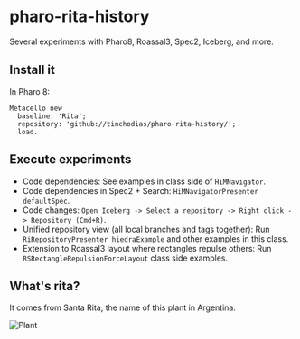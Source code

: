 # pharo-rita-history

Several experiments with Pharo8, Roassal3, Spec2, Iceberg, and more.

## Install it

In Pharo 8:

~~~
Metacello new 
  baseline: 'Rita'; 
  repository: 'github://tinchodias/pharo-rita-history/'; 
  load.
~~~

## Execute experiments

* Code dependencies: See examples in class side of `HiMNavigator`.
* Code dependencies in Spec2 + Search: `HiMNavigatorPresenter defaultSpec`.
* Code changes: `Open Iceberg -> Select a repository -> Right click -> Repository (Cmd+R)`.
* Unified repository view (all local branches and tags together): Run `RiRepositoryPresenter hiedraExample` and other examples in this class.
* Extension to Roassal3 layout where rectangles repulse others: Run `RSRectangleRepulsionForceLayout` class side examples.


## What's rita?

It comes from Santa Rita, the name of this plant in Argentina:

![Plant](https://live.staticflickr.com/115/309565575_0945045e03_m_d.jpg)
